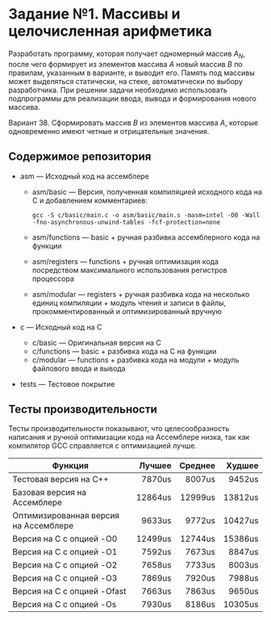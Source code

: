 # Задание №1. Массивы и целочисленная арифметика

Разработать программу, которая получает одномерный массив $A_N$, после
чего формирует из элементов массива $A$ новый массив $B$ по правилам,
указанным в варианте, и выводит его. Память под массивы может
выделяться статически, на стеке, автоматически по выбору разработчика.
При решении задачи необходимо использовать подпрограммы для
реализации ввода, вывода и формирования нового массива.

Вариант 38. Сформировать массив $B$ из элементов массива $A$, которые
одновременно имеют четные и отрицательные значения.

## Содержимое репозитория

- asm — Исходный код на ассемблере
    - asm/basic — Версия, полученная компиляцией исходного кода на C и добавлением комментариев:
      ```shell
      gcc -S c/basic/main.c -o asm/basic/main.s -masm=intel -O0 -Wall -fno-asynchronous-unwind-tables -fcf-protection=none
      ```

    - asm/functions — basic + ручная разбивка ассемблерного кода на функции
    - asm/registers — functions + ручная оптимизация кода посредством максимального использования регистров процессора
    - asm/modular — registers + ручная разбивка кода на несколько единиц компиляции + модуль чтения и записи в файлы,
      прокомментированный и оптимизированный вручную

- c — Исходный код на C
    - c/basic — Оригинальная версия на C
    - c/functions — basic + разбивка кода на C на функции
    - c/modular — functions + разбивка кода на модули + модуль файлового ввода и вывода

- tests — Тестовое покрытие

## Тесты производительности

Тесты производительности показывают, что целесообразность написания и ручной оптимизации кода на Ассемблере низка, так
как компилятор GCC справляется с оптимизацией лучше.

| Функция                               |  Лучшее | Среднее |  Худшее |
|---------------------------------------|--------:|--------:|--------:|
| Тестовая версия на C++                |  7870us |  8007us |  9452us |
| Базовая версия на Ассемблере          | 12864us | 12999us | 13812us |
| Оптимизированная версия на Ассемблере |  9633us |  9772us | 10427us |
| Версия на C с опцией -O0              | 12499us | 12744us | 15386us |
| Версия на C с опцией -O1              |  7592us |  7673us |  8847us |
| Версия на C с опцией -O2              |  7658us |  7733us |  8003us |
| Версия на C с опцией -O3              |  7869us |  7920us |  7988us |
| Версия на C с опцией -Ofast           |  7663us |  7863us |  9650us |
| Версия на C с опцией -Os              |  7930us |  8186us | 10305us |

